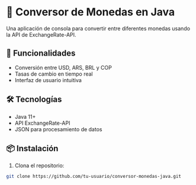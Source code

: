# 💱 Conversor de Monedas en Java

Una aplicación de consola para convertir entre diferentes monedas usando la API de ExchangeRate-API.

## 🎯 Funcionalidades
- Conversión entre USD, ARS, BRL y COP
- Tasas de cambio en tiempo real
- Interfaz de usuario intuitiva

## 🛠️ Tecnologías
- Java 11+
- API ExchangeRate-API
- JSON para procesamiento de datos

## 📦 Instalación

1. Clona el repositorio:
```bash
git clone https://github.com/tu-usuario/conversor-monedas-java.git
